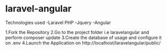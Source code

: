 # laravel-angular
Technologies used
-Laravel PHP 
-Jquery 
-Angular 

1.Fork the Repository 
2.Go to the project folder i.e laravelangular and perform composer update
3.Create the database of usage and configure it on .env
4.Launch the Application on  http://localhost/laravelangular/public/
